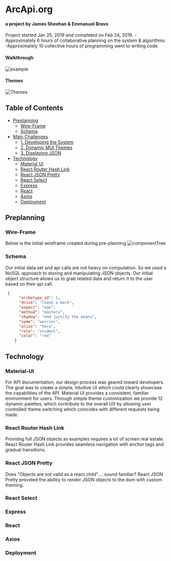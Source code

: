 # ArcApi.org
#### a project by James Sheehan & Emmanuel Bravo
Project started Jan 25, 2019 and completed on Feb 24, 2019. 
-Approximately 6 hours of collaborative planning on the system & algorithms.
-Approximately 10 collective hours of programming went to writing code.  
#### Walkthrough
![example](https://media.giphy.com/media/oFS6v0Kem9iOqKsxcb/giphy.gif)

#### Themes
![Themes](https://media.giphy.com/media/1X7v50FreM0qkRJo6T/giphy.gif)




## Table of Contents
- [Preplanning](#preplanning)
	- [Wire-Frame](#wire-frame)
	- [Schema](#schema)
- [Main Challenges](#main-challenges)
	- [1. Developing the System](#developing-the-system)
	- [2. Dynamic MUI Themes](#dynamic-mui-themes)
	- [3. Displaying JSON](#react-json-pretty)
- [Technology](#technology)
	- [Material UI](#material-ui)
	- [React Router Hash Link](#react-router-hash-link)
	- [React JSON Pretty](#react-json-pretty)
	- [React Select](#react-select)
	- [Express](#express)
	- [React](#react)
	- [Axios](#axios)
	- [Deployment](#deployment)




## Preplanning
###  Wire-Frame
Below is the initial wireframe created during pre-planning
![componentTree](https://s3.us-east-2.amazonaws.com/khamwas-readme/Screen+Shot+2019-02-26+at+7.21.55+PM.png)

### Schema
Our initial data set and api calls are not heavy on computation. So we used a NoSQL approach to storing and manipulating JSON objects. Our initial object structure allows us to grab related data and return it to the user based on their api call.
```json
 {
      "archetype_id": 1,
      "drive": "leave a mark",
      "aspect": "ego",
      "method": "mastery",
      "shadow": "end justify the means",
      "name": "warrior",
      "alias": "hero",
      "role": "student",
      "color": "red"
    }
```

## Technology

### Material-UI
For API documentation, our design process was geared toward developers.  
The goal was to create a simple, intuitive UI which could clearly showcase the capabilities of the API. 
Material UI provides a consistent, familiar environment for users.
Through simple theme customization we provide 12 dynamic palettes, which contribute to the overall UX
by allowing user controlled theme switching which coincides with different requests being made. 


### React Router Hash Link
Providng full JSON objects as examples requires a lot of screen real estate. 
React Router Hash Link provides seamless navigation with anchor tags and gradual transitions. 

### React JSON Pretty
Does "Objects are not valid as a react child".... sound familiar?
React JSON Pretty provided the abilitiy to render JSON objects to the dom with custom theming. 


### React Select


### Express

### React

### Axios

### Deployment